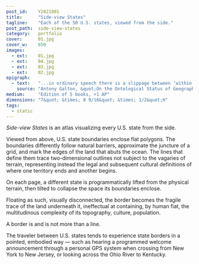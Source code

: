```yaml
---
post_id:    Y2021001
title:      "Side-view States"
tagline:    "Each of the 50 U.S. states, viewed from the side."
post_path:  side-view-states
category:   portfolio
cover:      01.jpg
cover_w:    650
images:
  - ext:    01.jpg
  - ext:    04.jpg
  - ext:    03.jpg
  - ext:    02.jpg
epigraph:   
  - text:   "...in ordinary speech there is a slippage between ‘within this region/area/territory’ and ‘within these boundaries/limits/ borders’, pointing to the ease with which we can pass between thinking in terms of regions and thinking in terms of boundaries."
    source: "Antony Galton, &quot;On the Ontological Status of Geographical Boundaries,&quot; 2003"
medium:     "Edition of 5 books, +1 AP"
dimensions: "7&quot; &times; 8 9/16&quot; &times; 1/2&quot;H"
tags:
  - static
---
```

_Side-view States_ is an atlas visualizing every U.S. state from the side. 

Viewed from above, U.S. state boundaries enclose flat polygons. The boundaries differently follow natural barriers, approximate the juncture of a grid, and mark the edges of the land that abuts the ocean. The lines that define them trace two-dimensional outlines not subject to the vagaries of terrain, representing instead the legal and subsequent cultural definitions of where one territory ends and another begins.



On each page, a different state is programmatically lifted from the physical terrain, then tilted to collapse the space its boundaries enclose. 

Floating as such, visually disconnected, the border becomes the fragile trace of the land underneath it, ineffectual at containing, by human fiat, the multitudinous complexity of its topography, culture, population.

A border is and is not more than a line.

The traveler between U.S. states tends to experience state borders in a pointed, embodied way — such as hearing a programmed welcome announcement through a personal GPS system when crossing from New York to New Jersey, or looking across the Ohio River to Kentucky.